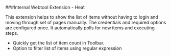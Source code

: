 ###Internal Webtool Extension - Heat

This extension helps to show the list  of items without having to login and moving through set of pages manually.
The credentials and required options are configured once. It automatically polls for new items and executing steps.

* Quickly get the list of item count in Toolbar. 
* Option to filter list of items using regular expression
